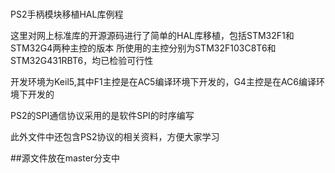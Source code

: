# 
PS2手柄模块移植HAL库例程

这里对网上标准库的开源源码进行了简单的HAL库移植，包括STM32F1和STM32G4两种主控的版本 所使用的主控分别为STM32F103C8T6和STM32G431RBT6，均已检验可行性

开发环境为Keil5,其中F1主控是在AC5编译环境下开发的，G4主控是在AC6编译环境下开发的

PS2的SPI通信协议采用的是软件SPI的时序编写

此外文件中还包含PS2协议的相关资料，方便大家学习

##源文件放在master分支中
